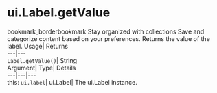  
#  ui.Label.getValue 
bookmark_borderbookmark Stay organized with collections  Save and categorize content based on your preferences.
Returns the value of the label. 
Usage| Returns  
---|---  
`Label.getValue()`| String  
Argument| Type| Details  
---|---|---  
this: `ui.label`| ui.Label| The ui.Label instance.  
